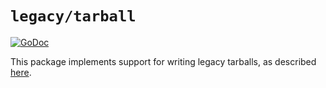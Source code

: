 # `legacy/tarball`

[![GoDoc](https://godoc.org/github.com/NewsYoung/go-containerregistry/pkg/legacy/tarball?status.svg)](https://godoc.org/github.com/NewsYoung/go-containerregistry/pkg/legacy/tarball)

This package implements support for writing legacy tarballs, as described
[here](https://github.com/moby/moby/blob/749d90e10f989802638ae542daf54257f3bf71f2/image/spec/v1.2.md#combined-image-json--filesystem-changeset-format).
